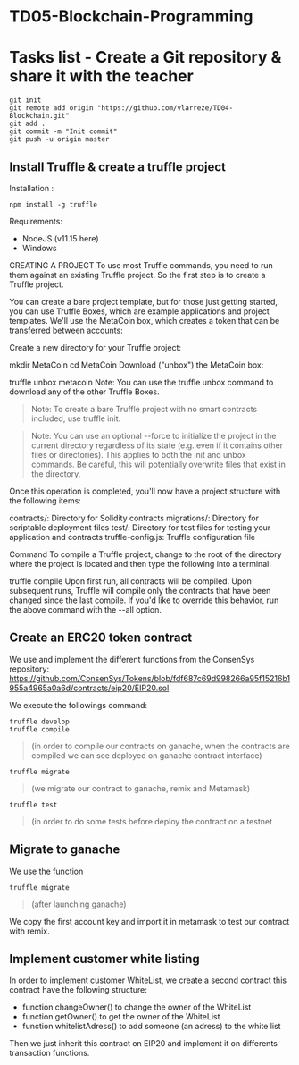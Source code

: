 # TD05-Blockchain-Programming

# Tasks list - Create a Git repository & share it with the teacher

    git init
    git remote add origin "https://github.com/vlarreze/TD04-Blockchain.git"
    git add .
    git commit -m "Init commit"
    git push -u origin master
    
## Install Truffle & create a truffle project

Installation :

    npm install -g truffle

Requirements:

- NodeJS (v11.15 here)
- Windows

CREATING A PROJECT To use most Truffle commands, you need to run them against an existing Truffle project. So the first step is to create a Truffle project.

You can create a bare project template, but for those just getting started, you can use Truffle Boxes, which are example applications and project templates. We'll use the MetaCoin box, which creates a token that can be transferred between accounts:

Create a new directory for your Truffle project:

mkdir MetaCoin cd MetaCoin Download ("unbox") the MetaCoin box:

truffle unbox metacoin Note: You can use the truffle unbox command to download any of the other Truffle Boxes.

> Note: To create a bare Truffle project with no smart contracts included, use truffle init.

> Note: You can use an optional --force to initialize the project in the current directory regardless of its state (e.g. even if it contains other files or directories). This applies to both the init and unbox commands. Be careful, this will potentially overwrite files that exist in the directory.

Once this operation is completed, you'll now have a project structure with the following items:

contracts/: Directory for Solidity contracts migrations/: Directory for scriptable deployment files test/: Directory for test files for testing your application and contracts truffle-config.js: Truffle configuration file

Command
To compile a Truffle project, change to the root of the directory where the project is located and then type the following into a terminal:

truffle compile
Upon first run, all contracts will be compiled. Upon subsequent runs, Truffle will compile only the contracts that have been changed since the last compile. If you'd like to override this behavior, run the above command with the --all option.

## Create an ERC20 token contract

We use and implement the different functions from the ConsenSys repository:
https://github.com/ConsenSys/Tokens/blob/fdf687c69d998266a95f15216b1955a4965a0a6d/contracts/eip20/EIP20.sol

We execute the followings command:

    truffle develop
    truffle compile 
> (in order to compile our contracts on ganache, when the contracts are compiled we can see deployed
on ganache contract interface)

    truffle migrate 
> (we migrate our contract to ganache, remix and Metamask)

    truffle test 
> (in order to do some tests before deploy the contract on a testnet

## Migrate to ganache

We use the function

    truffle migrate
> (after launching ganache)

We copy the first account key and import it in metamask to test our contract with remix.

## Implement customer white listing

In order to implement customer WhiteList, we create a second contract this contract have the following structure:
- function changeOwner() to change the owner of the WhiteList
- function getOwner() to get the owner of the WhiteList
- function whitelistAdress() to add someone (an adress) to the white list

Then we just inherit this contract on EIP20 and implement it on differents transaction functions.
